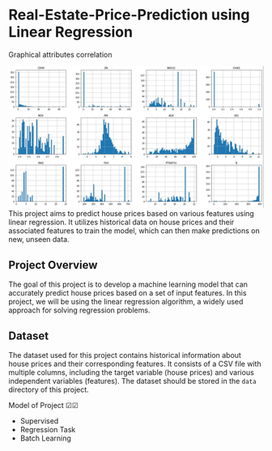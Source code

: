 # Real-Estate-Price-Prediction using Linear Regression

Graphical attributes correlation

![Alt text](image-1.jpg)
This project aims to predict house prices based on various features using linear regression. It utilizes historical data on house prices and their associated features to train the model, which can then make predictions on new, unseen data.

## Project Overview

The goal of this project is to develop a machine learning model that can accurately predict house prices based on a set of input features. In this project, we will be using the linear regression algorithm, a widely used approach for solving regression problems.

## Dataset

The dataset used for this project contains historical information about house prices and their corresponding features. It consists of a CSV file with multiple columns, including the target variable (house prices) and various independent variables (features). The dataset should be stored in the `data` directory of this project.

 
Model of Project ☑☑
  + Supervised 
  + Regression Task
  + Batch Learning

